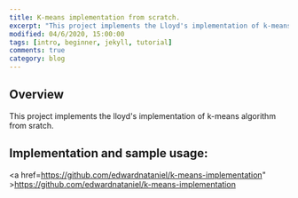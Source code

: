```yaml
---
title: K-means implementation from scratch.
excerpt: "This project implements the Lloyd's implementation of k-means algorithm from sratch."
modified: 04/6/2020, 15:00:00
tags: [intro, beginner, jekyll, tutorial]
comments: true
category: blog
---
```


## Overview
This project implements the lloyd's implementation of k-means algorithm from sratch.

## Implementation and sample usage:
<a href=https://github.com/edwardnataniel/k-means-implementation" >https://github.com/edwardnataniel/k-means-implementation</a>
